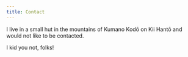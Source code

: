 ```yaml
---
title: Contact
---
```


I live in a small hut in the mountains of Kumano Kodō on Kii Hantō and would not
like to be contacted.

I kid you not, folks!
